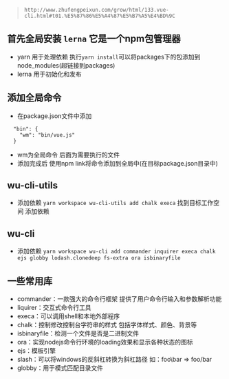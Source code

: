 > `http://www.zhufengpeixun.com/grow/html/133.vue-cli.html#t01.%E5%87%86%E5%A4%87%E5%B7%A5%E4%BD%9C`
## 首先全局安装 `lerna` 它是一个npm包管理器
  - yarn 用于处理依赖 执行`yarn install`可以将packages下的包添加到node_modules(超链接到packages)
  - lerna 用于初始化和发布

## 添加全局命令
  - 在package.json文件中添加 
  ```
    "bin": {
      "wm": "bin/vue.js"
    }
  ```
  - wm为全局命令 后面为需要执行的文件
  - 添加完成后 使用npm link将命令添加到全局中(在目标package.json目录中)

## wu-cli-utils
  - 添加依赖 `yarn workspace wu-cli-utils add chalk execa` 找到目标工作空间 添加依赖

## wu-cli
  - 添加依赖 `yarn workspace wu-cli add commander inquirer execa chalk ejs globby lodash.clonedeep fs-extra ora isbinaryfile`

## 一些常用库
  - commander：一款强大的命令行框架 提供了用户命令行输入和参数解析功能
  - liquirer：交互式命令行工具
  - execa：可以调用shell和本地外部程序
  - chalk：控制修改控制台字符串的样式 包括字体样式、颜色、背景等
  - isbinaryfile：检测一个文件是否是二进制文件
  - ora：实现nodejs命令行环境的loading效果和显示各种状态的图标
  - ejs：模板引擎
  - slash：可以将windows的反斜杠转换为斜杠路径 如：foo\\bar => foo/bar
  - globby：用于模式匹配目录文件